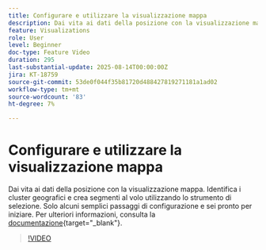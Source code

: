 ```yaml
---
title: Configurare e utilizzare la visualizzazione mappa
description: Dai vita ai dati della posizione con la visualizzazione mappa. Identifica i cluster geografici e crea segmenti al volo utilizzando lo strumento di selezione. Solo alcuni semplici passaggi di configurazione e sei pronto per iniziare.
feature: Visualizations
role: User
level: Beginner
doc-type: Feature Video
duration: 295
last-substantial-update: 2025-08-14T00:00:00Z
jira: KT-18759
source-git-commit: 53de0f044f35b81720d488427819271181a1ad02
workflow-type: tm+mt
source-wordcount: '83'
ht-degree: 7%

---
```



# Configurare e utilizzare la visualizzazione mappa

Dai vita ai dati della posizione con la visualizzazione mappa. Identifica i cluster geografici e crea segmenti al volo utilizzando lo strumento di selezione. Solo alcuni semplici passaggi di configurazione e sei pronto per iniziare. Per ulteriori informazioni, consulta la [documentazione](https://experienceleague.adobe.com/it/docs/analytics-platform/using/cja-workspace/visualizations/map){target="_blank"}.

>[!VIDEO](https://video.tv.adobe.com/v/3470827/?learn=on&enablevpops&captions=ita)

